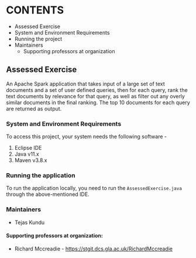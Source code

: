 # CONTENTS

 * Assessed Exercise
 * System and Environment Requirements
 * Running the project 
 * Maintainers
   * Supporting professors at organization

## Assessed Exercise
An Apache Spark application that takes input of a large set of text documents and a set of user defined queries, then for each query, rank the text documents by relevance for that query, as well as filter out any overly similar documents in the final ranking. The top 10 documents for each query are returned as output. 

### System and Environment Requirements
To access this project, your system needs the following software - 
1. Eclipse IDE
2. Java v11.x
3. Maven v3.8.x

### Running the application
To run the application locally, you need to run the `AssessedExercise.java` through the above-mentioned IDE.

### Maintainers
* Tejas Kundu

#### Supporting professors at organization:
* Richard Mccreadie - https://stgit.dcs.gla.ac.uk/RichardMccreadie
